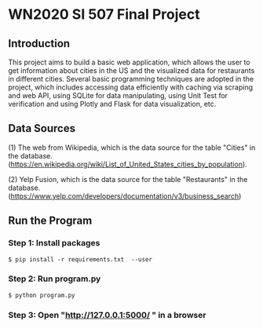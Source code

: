 # WN2020 SI 507 Final Project

## Introduction
This project aims to build a basic web application, which allows the user to get information about cities in the US and the visualized data for restaurants in different cities. Several basic programming techniques are adopted in the project, which includes accessing data efficiently with caching via scraping and web API, using SQLite for data manipulating, using Unit Test for verification and using Plotly and Flask for data visualization, etc.

## Data Sources
(1) The web from Wikipedia, which is the data source for the table "Cities" in the database. (https://en.wikipedia.org/wiki/List_of_United_States_cities_by_population). 

(2) Yelp Fusion, which is the data source for the table "Restaurants" in the database.
(https://www.yelp.com/developers/documentation/v3/business_search)

## Run the Program
### Step 1: Install packages
```  
$ pip install -r requirements.txt  --user
```  
### Step 2: Run program.py  
```  
$ python program.py
```  
### Step 3: Open "http://127.0.0.1:5000/ " in a browser 




 